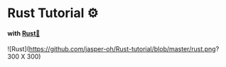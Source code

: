 # Rust Tutorial ⚙️

#### with [Rust🏡](https://www.rust-lang.org/learn/get-started)

![Rust](https://github.com/jasper-oh/Rust-tutorial/blob/master/rust.png? 300 X 300)
